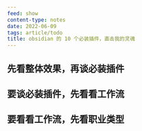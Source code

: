 ```yaml
---
feed: show
content-type: notes
date: 2022-06-09
tags: article/todo
title: obsidian 的 10 个必装插件，直击我的灵魂
---
```


## 先看整体效果，再谈必装插件

## 要谈必装插件，先看看工作流

## 要看看工作流，先看职业类型
